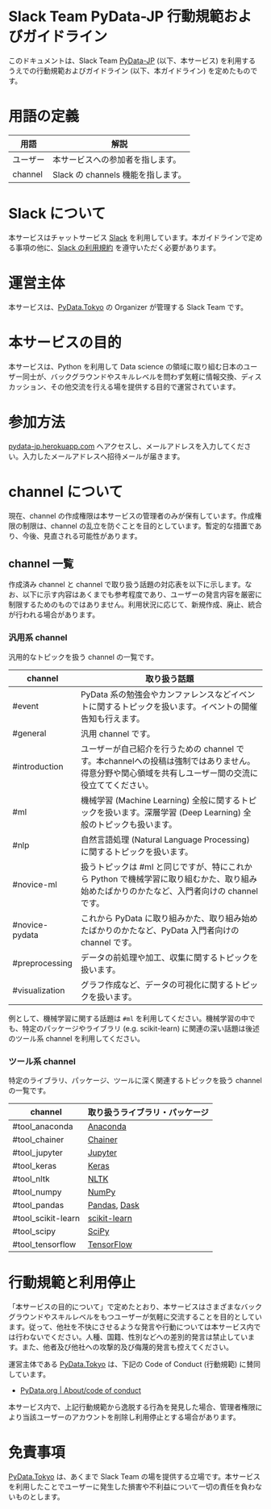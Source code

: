 # Slack Team PyData-JP 行動規範およびガイドライン

このドキュメントは、Slack Team [PyData-JP](https://pydata-jp.slack.com/) (以下、本サービス) を利用するうえでの行動規範およびガイドライン (以下、本ガイドライン) を定めたものです。

# 用語の定義

用語 | 解説
---- | ----
ユーザー | 本サービスへの参加者を指します。
channel | Slack の channels 機能を指します。

# Slack について

本サービスはチャットサービス [Slack](https://slack.com/) を利用しています。本ガイドラインで定める事項の他に、[Slack の利用規約](https://slack.com/terms-of-service) を遵守いただく必要があります。

# 運営主体

本サービスは、[PyData.Tokyo](https://pydata.tokyo) の Organizer が管理する Slack Team です。

# 本サービスの目的

本サービスは、Python を利用して Data science の領域に取り組む日本のユーザー同士が、バックグラウンドやスキルレベルを問わず気軽に情報交換、ディスカッション、その他交流を行える場を提供する目的で運営されています。

# 参加方法

[pydata-jp.herokuapp.com](https://pydata-jp.herokuapp.com/) へアクセスし、メールアドレスを入力してください。入力したメールアドレスへ招待メールが届きます。

# channel について

現在、channel の作成権限は本サービスの管理者のみが保有しています。作成権限の制限は、channel の乱立を防ぐことを目的としています。暫定的な措置であり、今後、見直される可能性があります。

## channel 一覧

作成済み channel と channel で取り扱う話題の対応表を以下に示します。なお、以下に示す内容はあくまでも参考程度であり、ユーザーの発言内容を厳密に制限するためのものではありません。利用状況に応じて、新規作成、廃止、統合が行われる場合があります。

### 汎用系 channel

汎用的なトピックを扱う channel の一覧です。

channel | 取り扱う話題
------- | --------
#event | PyData 系の勉強会やカンファレンスなどイベントに関するトピックを扱います。イベントの開催告知も行えます。
#general | 汎用 channel です。
#introduction | ユーザーが自己紹介を行うための channel です。本channelへの投稿は強制ではありません。得意分野や関心領域を共有しユーザー間の交流に役立ててください。
#ml | 機械学習 (Machine Learning) 全般に関するトピックを扱います。深層学習 (Deep Learning) 全般のトピックも扱います。
#nlp | 自然言語処理 (Natural Language Processing) に関するトピックを扱います。
#novice-ml | 扱うトピックは #ml と同じですが、特にこれから Python で機械学習に取り組むかた、取り組み始めたばかりのかたなど、入門者向けの channel です。
#novice-pydata | これから PyData に取り組みかた、取り組み始めたばかりのかたなど、PyData 入門者向けの channel です。
#preprocessing | データの前処理や加工、収集に関するトピックを扱います。
#visualization | グラフ作成など、データの可視化に関するトピックを扱います。

例として、機械学習に関する話題は `#ml` を利用してください。機械学習の中でも、特定のパッケージやライブラリ (e.g. scikit-learn) に関連の深い話題は後述のツール系 channel を利用してください。

### ツール系 channel

特定のライブラリ、パッケージ、ツールに深く関連するトピックを扱う channel の一覧です。

channel | 取り扱うライブラリ・パッケージ
------- | --------
#tool_anaconda | [Anaconda](https://www.continuum.io/why-anaconda)
#tool_chainer | [Chainer](http://chainer.org/)
#tool_jupyter | [Jupyter](http://jupyter.org/)
#tool_keras | [Keras](http://keras.io/)
#tool_nltk | [NLTK](http://www.nltk.org/)
#tool_numpy | [NumPy](http://www.numpy.org/)
#tool_pandas | [Pandas](http://pandas.pydata.org/), [Dask](http://dask.pydata.org/en/latest/)
#tool_scikit-learn | [scikit-learn](http://scikit-learn.org/)
#tool_scipy | [SciPy](https://www.scipy.org/scipylib/index.html)
#tool_tensorflow | [TensorFlow](https://www.tensorflow.org/)

# 行動規範と利用停止

「本サービスの目的について」で定めたとおり、本サービスはさまざまなバックグラウンドやスキルレベルをもつユーザーが気軽に交流することを目的としています。従って、他社を不快にさせるような発言や行動については本サービス内では行わないでください。人種、国籍、性別などへの差別的発言は禁止しています。また、他者及び他社への攻撃的及び侮蔑的発言も控えてください。

運営主体である [PyData.Tokyo](https://pydata.toyo) は、下記の Code of Conduct (行動規範) に賛同しています。

- [PyData.org | About/code of conduct](http://pydata.org/about/code_of_conduct/)

本サービス内で、上記行動規範から逸脱する行為を発見した場合、管理者権限により当該ユーザーのアカウントを削除し利用停止とする場合があります。

# 免責事項

[PyData.Tokyo](https://pydata.tokyo) は、あくまで Slack Team の場を提供する立場です。本サービスを利用したことでユーザーに発生した損害や不利益について一切の責任を負わないものとします。

